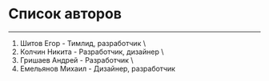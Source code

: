 # Список авторов
---
1. Шитов Егор - Тимлид, разработчик \
2. Колчин Никита - Разработчик, дизайнер \
3. Гришаев Андрей - Разработчик \
4. Емельянов Михаил - Дизайнер, разработчик
